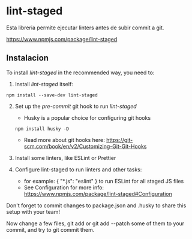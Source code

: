 # lint-staged

Esta libreria permite ejecutar linters antes de subir commit a git.

https://www.npmjs.com/package/lint-staged

## Instalacion

To install _lint-staged_ in the recommended way, you need to:

1. Install _lint-staged_ itself:

```
npm install --save-dev lint-staged
```

2. Set up the _pre-commit_ git hook to run _lint-staged_

   - Husky is a popular choice for configuring git hooks

   ```
   npm install husky -D
   ```

   - Read more about git hooks here: https://git-scm.com/book/en/v2/Customizing-Git-Git-Hooks

3. Install some linters, like ESLint or Prettier
4. Configure lint-staged to run linters and other tasks:
   - for example: { "\*.js": "eslint" } to run ESLint for all staged JS files
   - See Configuration for more info: https://www.npmjs.com/package/lint-staged#Configuration

Don't forget to commit changes to package.json and .husky to share this setup with your team!

Now change a few files, git add or git add --patch some of them to your commit, and try to git commit them.
